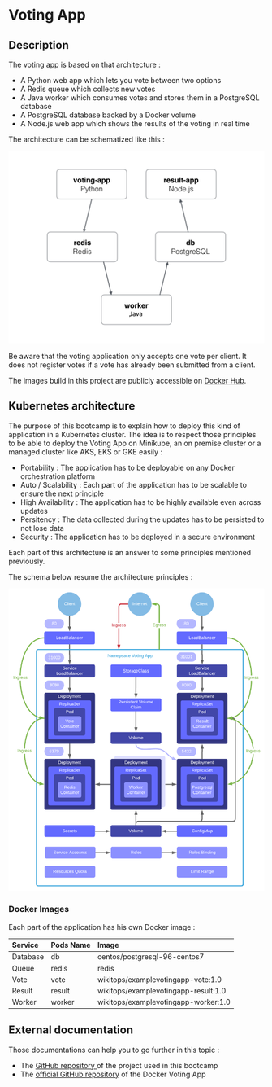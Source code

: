 # Voting App

## Description

The voting app is based on that architecture :

* A Python web app which lets you vote between two options
* A Redis queue which collects new votes
* A Java worker which consumes votes and stores them in a PostgreSQL database
* A PostgreSQL database backed by a Docker volume
* A Node.js web app which shows the results of the voting in real time

The architecture can be schematized like this :

![Voting App architecture](../.gitbook/assets/architecture.png)

Be aware that the voting application only accepts one vote per client. It does not register votes if a vote has already been submitted from a client.

The images build in this project are publicly accessible on [Docker Hub](https://hub.docker.com/u/wikitops/).

## Kubernetes architecture

The purpose of this bootcamp is to explain how to deploy this kind of application in a Kubernetes cluster. The idea is to respect those principles to be able to deploy the Voting App on Minikube, an on premise cluster or a managed cluster like AKS, EKS or GKE easily :

* Portability : The application has to be deployable on any Docker orchestration platform
* Auto / Scalability : Each part of the application has to be scalable to ensure the next principle
* High Availability : The application has to be highly available even across updates
* Persitency : The data collected during the updates has to be persisted to not lose data
* Security : The application has to be deployed in a secure environment

Each part of this architecture is an answer to some principles mentioned previously.

The schema below resume the architecture principles :

![Voting App Architecture](../.gitbook/assets/k8s_votingapp.png)

### Docker Images

Each part of the application has his own Docker image :

| Service | Pods Name | Image |
| :--- | :--- | :--- |
| Database | db | centos/postgresql-96-centos7 |
| Queue | redis | redis |
| Vote | vote | wikitops/examplevotingapp-vote:1.0 |
| Result | result | wikitops/examplevotingapp-result:1.0 |
| Worker | worker | wikitops/examplevotingapp-worker:1.0 |

## External documentation

Those documentations can help you to go further in this topic :

* The [GitHub repository ](https://github.com/wikitops/example-voting-app)of the project used in this bootcamp
* The [official GitHub repository](https://github.com/dockersamples/example-voting-app) of the Docker Voting App

